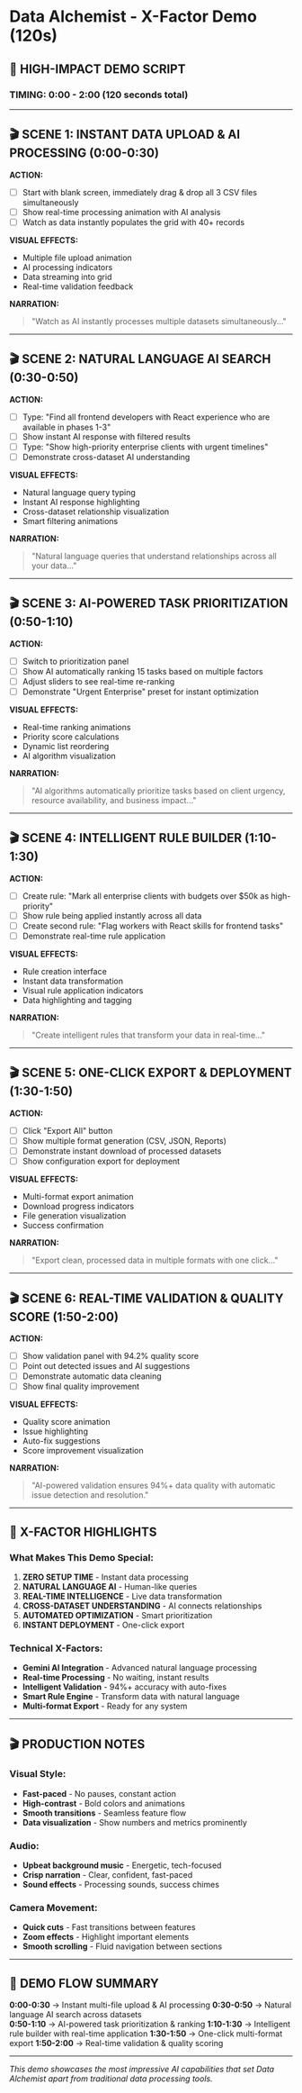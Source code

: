 # Data Alchemist - X-Factor Demo (120s)

## 🚀 HIGH-IMPACT DEMO SCRIPT

### TIMING: 0:00 - 2:00 (120 seconds total)

---

## 🎬 SCENE 1: INSTANT DATA UPLOAD & AI PROCESSING (0:00-0:30)

**ACTION:** 
- [ ] Start with blank screen, immediately drag & drop all 3 CSV files simultaneously
- [ ] Show real-time processing animation with AI analysis
- [ ] Watch as data instantly populates the grid with 40+ records

**VISUAL EFFECTS:**
- Multiple file upload animation
- AI processing indicators
- Data streaming into grid
- Real-time validation feedback

**NARRATION:** 
> "Watch as AI instantly processes multiple datasets simultaneously..."

---

## 🎬 SCENE 2: NATURAL LANGUAGE AI SEARCH (0:30-0:50)

**ACTION:**
- [ ] Type: "Find all frontend developers with React experience who are available in phases 1-3"
- [ ] Show instant AI response with filtered results
- [ ] Type: "Show high-priority enterprise clients with urgent timelines"
- [ ] Demonstrate cross-dataset AI understanding

**VISUAL EFFECTS:**
- Natural language query typing
- Instant AI response highlighting
- Cross-dataset relationship visualization
- Smart filtering animations

**NARRATION:**
> "Natural language queries that understand relationships across all your data..."

---

## 🎬 SCENE 3: AI-POWERED TASK PRIORITIZATION (0:50-1:10)

**ACTION:**
- [ ] Switch to prioritization panel
- [ ] Show AI automatically ranking 15 tasks based on multiple factors
- [ ] Adjust sliders to see real-time re-ranking
- [ ] Demonstrate "Urgent Enterprise" preset for instant optimization

**VISUAL EFFECTS:**
- Real-time ranking animations
- Priority score calculations
- Dynamic list reordering
- AI algorithm visualization

**NARRATION:**
> "AI algorithms automatically prioritize tasks based on client urgency, resource availability, and business impact..."

---

## 🎬 SCENE 4: INTELLIGENT RULE BUILDER (1:10-1:30)

**ACTION:**
- [ ] Create rule: "Mark all enterprise clients with budgets over $50k as high-priority"
- [ ] Show rule being applied instantly across all data
- [ ] Create second rule: "Flag workers with React skills for frontend tasks"
- [ ] Demonstrate real-time rule application

**VISUAL EFFECTS:**
- Rule creation interface
- Instant data transformation
- Visual rule application indicators
- Data highlighting and tagging

**NARRATION:**
> "Create intelligent rules that transform your data in real-time..."

---

## 🎬 SCENE 5: ONE-CLICK EXPORT & DEPLOYMENT (1:30-1:50)

**ACTION:**
- [ ] Click "Export All" button
- [ ] Show multiple format generation (CSV, JSON, Reports)
- [ ] Demonstrate instant download of processed datasets
- [ ] Show configuration export for deployment

**VISUAL EFFECTS:**
- Multi-format export animation
- Download progress indicators
- File generation visualization
- Success confirmation

**NARRATION:**
> "Export clean, processed data in multiple formats with one click..."

---

## 🎬 SCENE 6: REAL-TIME VALIDATION & QUALITY SCORE (1:50-2:00)

**ACTION:**
- [ ] Show validation panel with 94.2% quality score
- [ ] Point out detected issues and AI suggestions
- [ ] Demonstrate automatic data cleaning
- [ ] Show final quality improvement

**VISUAL EFFECTS:**
- Quality score animation
- Issue highlighting
- Auto-fix suggestions
- Score improvement visualization

**NARRATION:**
> "AI-powered validation ensures 94%+ data quality with automatic issue detection and resolution."

---

## 🎯 X-FACTOR HIGHLIGHTS

### What Makes This Demo Special:

1. **ZERO SETUP TIME** - Instant data processing
2. **NATURAL LANGUAGE AI** - Human-like queries
3. **REAL-TIME INTELLIGENCE** - Live data transformation
4. **CROSS-DATASET UNDERSTANDING** - AI connects relationships
5. **AUTOMATED OPTIMIZATION** - Smart prioritization
6. **INSTANT DEPLOYMENT** - One-click export

### Technical X-Factors:
- **Gemini AI Integration** - Advanced natural language processing
- **Real-time Processing** - No waiting, instant results
- **Intelligent Validation** - 94%+ accuracy with auto-fixes
- **Smart Rule Engine** - Transform data with natural language
- **Multi-format Export** - Ready for any system

---

## 🎬 PRODUCTION NOTES

### Visual Style:
- **Fast-paced** - No pauses, constant action
- **High-contrast** - Bold colors and animations
- **Smooth transitions** - Seamless feature flow
- **Data visualization** - Show numbers and metrics prominently

### Audio:
- **Upbeat background music** - Energetic, tech-focused
- **Crisp narration** - Clear, confident, fast-paced
- **Sound effects** - Processing sounds, success chimes

### Camera Movement:
- **Quick cuts** - Fast transitions between features
- **Zoom effects** - Highlight important elements
- **Smooth scrolling** - Fluid navigation between sections

---

## 🚀 DEMO FLOW SUMMARY

**0:00-0:30** → Instant multi-file upload & AI processing
**0:30-0:50** → Natural language AI search across datasets  
**0:50-1:10** → AI-powered task prioritization & ranking
**1:10-1:30** → Intelligent rule builder with real-time application
**1:30-1:50** → One-click multi-format export
**1:50-2:00** → Real-time validation & quality scoring

---

*This demo showcases the most impressive AI capabilities that set Data Alchemist apart from traditional data processing tools.* 